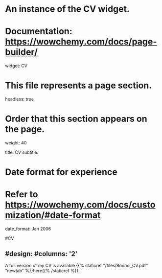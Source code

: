 
# An instance of the  CV widget.
# Documentation: https://wowchemy.com/docs/page-builder/
widget: CV

# This file represents a page section.
headless: true

# Order that this section appears on the page.
weight: 40

title: CV
subtitle:

# Date format for experience
#   Refer to https://wowchemy.com/docs/customization/#date-format
date_format: Jan 2006

#CV

#design:
  #columns: '2'
---

A full version of my CV is available {{% staticref "/files/Bonani_CV.pdf" "newtab" %}}here{{% /staticref %}}.





